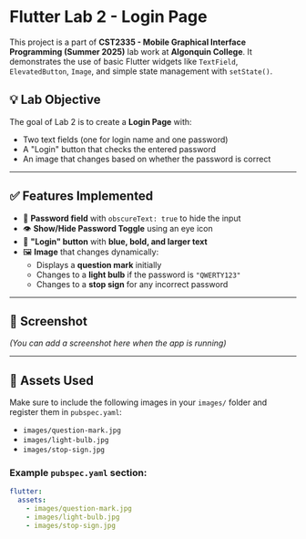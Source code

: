 # Flutter Lab 2 - Login Page

This project is a part of **CST2335 - Mobile Graphical Interface Programming (Summer 2025)** lab work at **Algonquin College**. It demonstrates the use of basic Flutter widgets like `TextField`, `ElevatedButton`, `Image`, and simple state management with `setState()`.

## 💡 Lab Objective

The goal of Lab 2 is to create a **Login Page** with:

- Two text fields (one for login name and one password)
- A "Login" button that checks the entered password
- An image that changes based on whether the password is correct

---

## ✅ Features Implemented

- 🔐 **Password field** with `obscureText: true` to hide the input
- 👁️ **Show/Hide Password Toggle** using an eye icon
- 🔵 **"Login" button** with **blue, bold, and larger text**
- 🖼️ **Image** that changes dynamically:
  - Displays a **question mark** initially
  - Changes to a **light bulb** if the password is `"QWERTY123"`
  - Changes to a **stop sign** for any incorrect password

---

## 📸 Screenshot

*(You can add a screenshot here when the app is running)*

---

## 📁 Assets Used

Make sure to include the following images in your `images/` folder and register them in `pubspec.yaml`:

- `images/question-mark.jpg`
- `images/light-bulb.jpg`
- `images/stop-sign.jpg`

### Example `pubspec.yaml` section:
```yaml
flutter:
  assets:
    - images/question-mark.jpg
    - images/light-bulb.jpg
    - images/stop-sign.jpg
